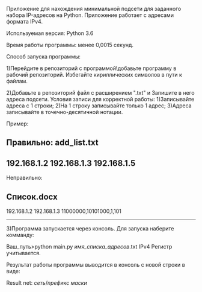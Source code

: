 Приложение для нахождения минимальной подсети для заданного набора IP-адресов на Python.
Приложение работает с адресами формата IPv4.

Используемая версия: Python 3.6

Время работы программы: менее 0,0015 секунд.

Способ запуска программы:

1)Перейдите в репозиторий с программой\добавьте программу в рабочий репозиторий. Избегайте кириллических символов в пути к файлам.

2)Добавьте в репозиторий файл с расширением ".txt" и  Запишите в него адреса подсети.
Условия записи для корректной работы:
	1)Записывайте адреса с 1 строки;
	2)На 1 строку записывайте только 1 адрес;
	3)Адреса записывайте в точечно-десятичной нотации.

Пример:

Правильно:
add_list.txt
----------------------------------------------------
192.168.1.2
192.168.1.3
192.168.1.5
----------------------------------------------------

Неправильно:

Список.docx
----------------------------------------------------
192.168.1.2 192.168.1.3 
	11000000,10101000,1,101

----------------------------------------------------

3)Программа запускается через консоль. Для запуска наберите комманду:

Ваш_путь>python main.py *имя_списка_адресов*.txt IPv4
Регистр учитывается.

Результат работы программы выводится в консоль с новой строки в виде:

Result net: *сеть*/*префикс маски*



